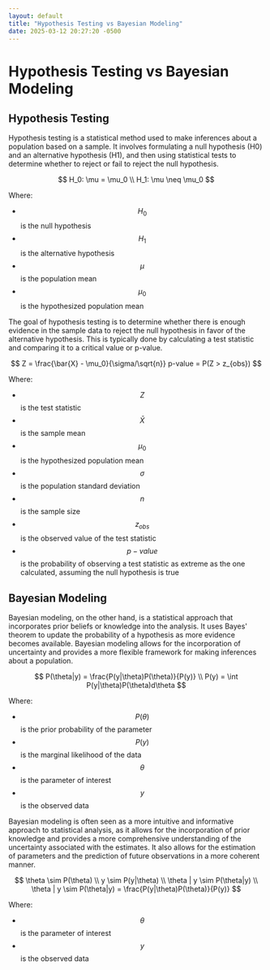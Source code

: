 ```yaml
---
layout: default
title: "Hypothesis Testing vs Bayesian Modeling"
date: 2025-03-12 20:27:20 -0500
---
```


# Hypothesis Testing vs Bayesian Modeling

## Hypothesis Testing
Hypothesis testing is a statistical method used to make inferences about a population based on a sample. It involves formulating a null hypothesis (H0) and an alternative hypothesis (H1), and then using statistical tests to determine whether to reject or fail to reject the null hypothesis.

$$
H_0: \mu = \mu_0 \\
H_1: \mu \neq \mu_0
$$

Where:
- $$H_0$$ is the null hypothesis
- $$H_1$$ is the alternative hypothesis
- $$\mu$$ is the population mean
- $$\mu_0$$ is the hypothesized population mean

The goal of hypothesis testing is to determine whether there is enough evidence in the sample data to reject the null hypothesis in favor of the alternative hypothesis. This is typically done by calculating a test statistic and comparing it to a critical value or p-value.

$$
Z = \frac{\bar{X} - \mu_0}{\sigma/\sqrt{n}}
p-value = P(Z > z_{obs})
$$

Where:
- $$Z$$ is the test statistic
- $$\bar{X}$$ is the sample mean
- $$\mu_0$$ is the hypothesized population mean
- $$\sigma$$ is the population standard deviation
- $$n$$ is the sample size
- $$z_{obs}$$ is the observed value of the test statistic
- $$p-value$$ is the probability of observing a test statistic as extreme as the one calculated, assuming the null hypothesis is true

## Bayesian Modeling
Bayesian modeling, on the other hand, is a statistical approach that incorporates prior beliefs or knowledge into the analysis. It uses Bayes' theorem to update the probability of a hypothesis as more evidence becomes available. Bayesian modeling allows for the incorporation of uncertainty and provides a more flexible framework for making inferences about a population.

$$
P(\theta|y) = \frac{P(y|\theta)P(\theta)}{P(y)} \\
P(y) = \int P(y|\theta)P(\theta)d\theta
$$

Where:
- $$P(\theta)$$ is the prior probability of the parameter
- $$P(y)$$ is the marginal likelihood of the data
- $$\theta$$ is the parameter of interest
- $$y$$ is the observed data

Bayesian modeling is often seen as a more intuitive and informative approach to statistical analysis, as it allows for the incorporation of prior knowledge and provides a more comprehensive understanding of the uncertainty associated with the estimates. It also allows for the estimation of parameters and the prediction of future observations in a more coherent manner.

$$
\theta \sim P(\theta) \\
y \sim P(y|\theta) \\
\theta | y \sim P(\theta|y) \\
\theta | y \sim P(\theta|y) = \frac{P(y|\theta)P(\theta)}{P(y)}
$$

Where:
- $$\theta$$ is the parameter of interest
- $$y$$ is the observed data

